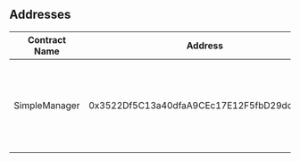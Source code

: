 ## Addresses

| Contract Name | Address                                    | Networks                                                                                                          |
| ------------- | ------------------------------------------ | ----------------------------------------------------------------------------------------------------------------- |
| SimpleManager | 0x3522Df5C13a40dfaA9CEc17E12F5fbD29dc811E1 | [Ethereum][te], [Optimism][to], [Arbitrum][ta], [Base][tba], [BSC][tb], [Matic][tp], [Seplolia][ts], [Goerli][tg] |

[//]: # "These are reference links used in the body of this note and get stripped out when the markdown processor does its job. There is no need to format nicely because it shouldn't be seen. Thanks SO - http://stackoverflow.com/questions/4823468/store-comments-in-markdown-syntax"
[te]: https://etherscan.io/address/0x3522Df5C13a40dfaA9CEc17E12F5fbD29dc811E1#code
[tp]: https://polygonscan.com/address/0x3522Df5C13a40dfaA9CEc17E12F5fbD29dc811E1#code
[to]: https://optimistic.etherscan.io/address/0x3522Df5C13a40dfaA9CEc17E12F5fbD29dc811E1#code
[ta]: https://arbiscan.io/address/0x3522Df5C13a40dfaA9CEc17E12F5fbD29dc811E1#code
[tg]: https://goerli.etherscan.io/address/0x3522Df5C13a40dfaA9CEc17E12F5fbD29dc811E1#code
[ts]: https://sepolia.etherscan.io/address/0x3522Df5C13a40dfaA9CEc17E12F5fbD29dc811E1#code
[tba]: https://basescan.org/address/0x3522Df5C13a40dfaA9CEc17E12F5fbD29dc811E1#code
[tb]: https://bscscan.com/address/0x3522Df5C13a40dfaA9CEc17E12F5fbD29dc811E1#code
